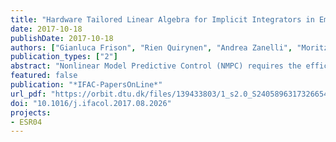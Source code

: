 ```yaml
---
title: "Hardware Tailored Linear Algebra for Implicit Integrators in Embedded NMPC"
date: 2017-10-18
publishDate: 2017-10-18
authors: ["Gianluca Frison", "Rien Quirynen", "Andrea Zanelli", "Moritz Diehl", "John Bagterp Jørgensen"]
publication_types: ["2"]
abstract: "Nonlinear Model Predictive Control (NMPC) requires the efficient treatment of the dynamic model in the form of a system of continuous-time differential equations. Newton-type optimization relies on a numerical simulation method in addition to the propagation of first or higher order derivatives. In the case of stiff or implicitly defined dynamics, implicit integration schemes are typically preferred. This paper proposes a tailored implementation of the necessary linear algebra routines (LU factorization and triangular solutions), in order to allow for a considerable computational speedup of such integrators. In particular, the open-source BLASFEO framework is presented as a library of efficient linear algebra routines for small to medium-scale embedded optimization applications. Its performance is illustrated on the nonlinear optimal control example of a chain of masses. The proposed library allows for considerable speedups and it is found to be overall competitive with both a code-generated solver and a high-performance BLAS implementation."
featured: false
publication: "*IFAC-PapersOnLine*"
url_pdf: "https://orbit.dtu.dk/files/139433803/1_s2.0_S2405896317326654_main.pdf"
doi: "10.1016/j.ifacol.2017.08.2026"
projects:
- ESR04
---
```


